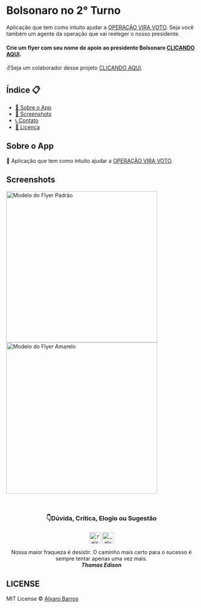 # Bolsonaro no 2° Turno

Aplicação que tem como intuito ajudar a [OPERAÇÃO VIRA VOTO](https://www.operacaoviravoto.com.br). Seja você também um agente da operação que vai reeleger o nosso presidente.

#### Crie um flyer com seu nome de apoio ao presidente Bolsonaro [CLICANDO AQUI](https://alvaroreis.github.io/bolsonaro2turno).

✌️Seja um colaborador desse projeto [CLICANDO AQUI](https://nubank.com.br/pagar/4ca3x/0fyqDWa5qY).

<h2>Índice 📋</h2>

   <p>

   <!--- [📖 Sobre o App](#Sobre-o-App)
   - [👨🏽‍💻 Desenvolvimento](#Sobre-o-desenvolvimento)
   - [📱 Screenshots](#Screenshots)
   - [❓ Desafios](#Desafios)
   - [🛠 Ferramentas](#Ferramentas-utilizadas)
   - [📞 Contato](#-d%C3%BAvida-cr%C3%ADtica-elogio-ou-sugest%C3%A3o)
   - [📝 Licença](#LICENSE) -->

   - [📖 Sobre o App](#Sobre-o-App)
   - [📱 Screenshots](#Screenshots)
   - [📞 Contato](#-d%C3%BAvida-cr%C3%ADtica-elogio-ou-sugest%C3%A3o)
   - [📝 Licença](#LICENSE)

   </p>

<h2>Sobre o App</h2>

📱 Aplicação que tem como intuito ajudar a [OPERAÇÃO VIRA VOTO](https://www.operacaoviravoto.com.br).

<h2>Screenshots</h2>
<p>
    <img src="https://github.com/alvaroreis/bolsonaro2turno/blob/main/img/image.png?raw=true" height="400" title="Modelo do Flyer Padrão">
    <img src="https://github.com/alvaroreis/bolsonaro2turno/blob/main/types/simple/metadata.png?raw=true" height="400" title="Modelo do Flyer Amarelo">
</p>
<br />

<h3 align="center">👇Dúvida, Crítica, Elogio ou Sugestão</h3>
<p align="center">
  <a href="https://linkedin.com/in/reisalvaro" target="blank"
    ><img
      align="center"
      src="https://img.shields.io/badge/LinkedIn-0077B5?style=for-the-badge&logo=linkedin&logoColor=white"
      alt="reisalvaro"
      height="30"
      style="margin-top: 5px;max-width: 100%;"
  /></a>
  <a href="https://instagram.com/_alvaroreis" target="blank"
    ><img
      align="center"
      src="https://img.shields.io/badge/Instagram-E4405F?style=for-the-badge&logo=instagram&logoColor=white"
      alt="_alvaroreis"
      height="30"
      style="margin-top: 5px;max-width: 100%;"
  /></a>
</p>

<p align="center">Nossa maior fraqueza é desistir. O caminho mais certo para o sucesso é sempre tentar apenas uma vez mais.
<br /> <strong><i>Thomas Edison</i></strong></p>
<!-- 
<p align="center">O sucesso é a soma de pequenos esforços repetidos dia após dia. <br /> <strong><i>Robert Collier</i></strong></p>
 -->
<h2>LICENSE</h2>

MIT License © [Alvaro Barros](https://github.com/alvaroreis/bolsonaro2turno/blob/master/LICENSE.md)